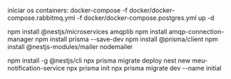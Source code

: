 iniciar os containers: docker-compose -f docker/docker-compose.rabbitmq.yml -f docker/docker-compose.postgres.yml up -d

npm install @nestjs/microservices amqplib
npm install amqp-connection-manager
npm install prisma --save-dev
npm install @prisma/client
npm install @nestjs-modules/mailer nodemailer

npm install -g @nestjs/cli
npx prisma migrate deploy
nest new meu-notification-service
npx prisma init
npx prisma migrate dev --name initial